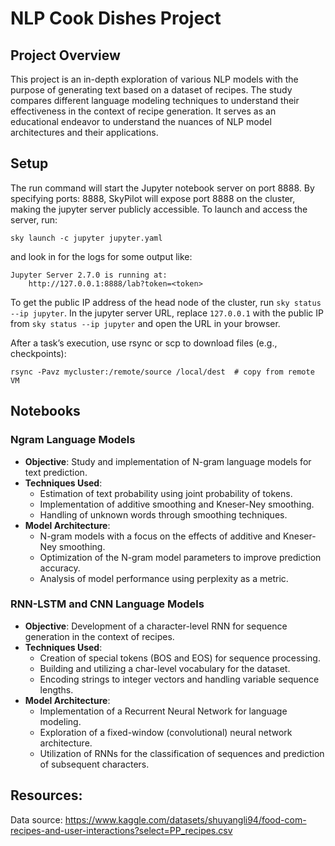 # NLP Cook Dishes Project

## Project Overview
This project is an in-depth exploration of various NLP models with the purpose of generating text based on a dataset of recipes. The study compares different language modeling techniques to understand their effectiveness in the context of recipe generation. It serves as an educational endeavor to understand the nuances of NLP model architectures and their applications.

## Setup

The run command will start the Jupyter notebook server on port 8888. By specifying ports: 8888, SkyPilot will expose port 8888 on the cluster, making the jupyter server publicly accessible. To launch and access the server, run:

```shell
sky launch -c jupyter jupyter.yaml
```

and look in for the logs for some output like:

```
Jupyter Server 2.7.0 is running at:
    http://127.0.0.1:8888/lab?token=<token>
```

To get the public IP address of the head node of the cluster, run `sky status --ip jupyter`.
In the jupyter server URL, replace `127.0.0.1` with the public IP from `sky status --ip jupyter` and open the URL in your browser.

After a task’s execution, use rsync or scp to download files (e.g., checkpoints):

```shell
rsync -Pavz mycluster:/remote/source /local/dest  # copy from remote VM
```

## Notebooks

### Ngram Language Models
- **Objective**: Study and implementation of N-gram language models for text prediction.
- **Techniques Used**:
  - Estimation of text probability using joint probability of tokens.
  - Implementation of additive smoothing and Kneser-Ney smoothing.
  - Handling of unknown words through smoothing techniques.
- **Model Architecture**:
  - N-gram models with a focus on the effects of additive and Kneser-Ney smoothing.
  - Optimization of the N-gram model parameters to improve prediction accuracy.
  - Analysis of model performance using perplexity as a metric.

### RNN-LSTM and CNN Language Models 
- **Objective**: Development of a character-level RNN for sequence generation in the context of recipes.
- **Techniques Used**:
  - Creation of special tokens (BOS and EOS) for sequence processing.
  - Building and utilizing a char-level vocabulary for the dataset.
  - Encoding strings to integer vectors and handling variable sequence lengths.
- **Model Architecture**:
  - Implementation of a Recurrent Neural Network for language modeling.
  - Exploration of a fixed-window (convolutional) neural network architecture.
  - Utilization of RNNs for the classification of sequences and prediction of subsequent characters.


## Resources:

Data source: https://www.kaggle.com/datasets/shuyangli94/food-com-recipes-and-user-interactions?select=PP_recipes.csv